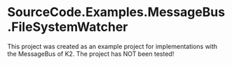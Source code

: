 # SourceCode.Examples.MessageBus.FileSystemWatcher

This project was created as an example project for implementations with the MessageBus of K2.
The project has NOT been tested!
